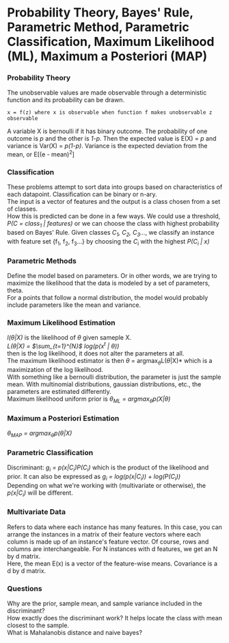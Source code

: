# Probability Theory, Bayes' Rule, Parametric Method, Parametric Classification, Maximum Likelihood (ML), Maximum a Posteriori (MAP)

### Probability Theory
The unobservable values are made observable through a deterministic function and its probability can be drawn.  
```
x = f(z) where x is observable when function f makes unobservable z observable
```
A variable X is bernoulli if it has binary outcome. The probability of one outcome is *p* and the other is *1-p*. Then the expected value is E(X) = *p* and variance is Var(X) = *p(1-p)*. Variance is the expected deviation from the mean, or E[(e - mean)<sup>2</sup>]

### Classification
These problems attempt to sort data into groups based on characteristics of each datapoint. Classification can be binary or n-ary.  
The input is a vector of features and the output is a class chosen from a set of classes.  
How this is predicted can be done in a few ways. We could use a threshold, *P(C = class<sub>1</sub> | features)* or we can choose the class with highest probability based on Bayes' Rule. Given classes *C<sub>1</sub>, C<sub>2</sub>, C<sub>3</sub>...*, we classify an instance with feature set {f<sub>1</sub>, f<sub>2</sub>, f<sub>3</sub>...} by choosing the *C<sub>i</sub>* with the highest *P(C<sub>i</sub> | x)*

### Parametric Methods
Define the model based on parameters. Or in other words, we are trying to maximize the likelihood that the data is modeled by a set of parameters, theta.  
For a points that follow a normal distribution, the model would probably include parameters like the mean and variance.  

### Maximum Likelihood Estimation
*l($\theta$|X)* is the likelihood of $\theta$ given sameple X.  
*L($\theta$|X) = $\sum_{t=1}^{N}$ log(p(x<sup>t</sup> | $\theta$))*  
then is the log likelihood, it does not alter the parameters at all.  
The maximum likelihood estimator is then *$\theta$<sup>*</sup> = argmax<sub>$\theta$</sub>L($\theta$|X)* which is a maximization of the log likelihood.  
With something like a bernoulli distribution, the parameter is just the sample mean. With multinomial distributions, gaussian distributions, etc., the parameters are estimated differently.  
Maximum likelihood uniform prior is *$\theta$<sub>ML</sub> = argmax<sub>$\theta$</sub>p(X|$\theta$)*

### Maximum a Posteriori Estimation
*$\theta$<sub>MAP</sub> = argmax<sub>$\theta$</sub>p($\theta$|X)*

### Parametric Classification
Discriminant: *g<sub>i</sub> = p(x|C<sub>i</sub>)P(C<sub>i</sub>)* which is the product of the likelihood and prior. It can also be expressed as *g<sub>i</sub> = log(p(x|C<sub>i</sub>)) + log(P(C<sub>i</sub>))*  
Depending on what we're working with (multivariate or otherwise), the *p(x|C<sub>i</sub>)* will be different. 

### Multivariate Data
Refers to data where each instance has many features. In this case, you can arrange the instances in a matrix of their feature vectors where each column is made up of an instance's feature vector. Of course, rows and columns are interchangeable. For N instances with d features, we get an N by d matrix.   
Here, the mean E(x) is a vector of the feature-wise means. Covariance is a d by d matrix. 

### Questions
Why are the prior, sample mean, and sample variance included in the discriminant?  
How exactly does the discriminant work? It helps locate the class with mean closest to the sample.   
What is Mahalanobis distance and naive bayes?